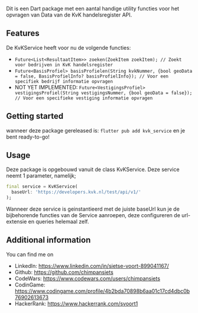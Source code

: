 <!-- 
Dit is een Dart package met een aantal handige utility functies voor het opvragen van Data van de KvK handelsregister API.
-->

Dit is een Dart package met een aantal handige utility functies voor het opvragen van Data van de KvK handelsregister API.

## Features

De KvKService heeft voor nu de volgende functies:
- `Future<List<ResultaatItem>> zoeken(ZoekItem zoekItem); // Zoekt voor bedrijven in KvK handelsregister`
- `Future<BasisProfiel> basisProfielen(String kvkNummer, {bool geoData = false, BasisProfielInfo? basisProfielInfo}); // Voor een specifiek bedrijf informatie opvragen`
- NOT YET IMPLEMENTED: `Future<VestigingsProfiel> vestigingsProfiel(String vestigingsNummer, {bool geoData = false}); // Voor een specifieke vestiging informatie opvragen`

## Getting started

wanneer deze package gereleased is:
`flutter pub add kvk_service`
en je bent ready-to-go!

## Usage

Deze package is opgebouwd vanuit de class KvKService. Deze service neemt 1 parameter, namelijk;
```dart
final service = KvKService(
  baseUrl: 'https://developers.kvk.nl/test/api/v1/'
);
```

Wanneer deze service is geinstantieerd met de juiste baseUrl kun je de bijbehorende functies van de Service aanroepen, deze configureren de url-extensie en queries helemaal zelf.

## Additional information

You can find me on
- LinkedIn: https://www.linkedin.com/in/sietse-voort-899041167/
- Github: https://github.com/chimpansiets
- CodeWars: https://www.codewars.com/users/chimpansiets
- CodinGame: https://www.codingame.com/profile/4b2bda70898b6aa01c17cd4dbc0b76902613673
- HackerRank: https://www.hackerrank.com/svoort1
